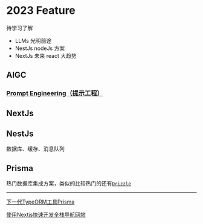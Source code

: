 # 2023 Feature

待学习了解

- LLMs 光明前途
- NestJs nodeJs 方案
- NextJs 未来 react 大趋势

## AIGC

### [Prompt Engineering（提示工程）](https://github.com/prompt-engineering)

## NextJs

## NestJs

数据库、缓存、消息队列

## Prisma

热门数据库集成方案，类似的比较热门的还有[`Drizzle`](https://orm.drizzle.team/)

---

[下一代TypeORM工具Prisma](https://juejin.cn/post/7225213895336558650)

[使用Nextjs快速开发全栈导航网站](https://juejin.cn/post/7241492331953471549)
